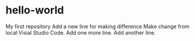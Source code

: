 # hello-world
My first repository
Add a new line for making difference
Make change from local Visial Studio Code.
Add one more line.
Add another line.